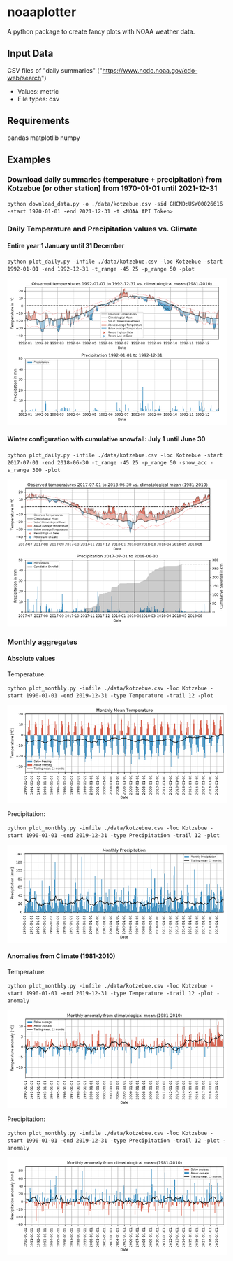 # noaaplotter
A python package to create fancy plots with NOAA weather data.

## Input Data

CSV files of "daily summaries"
("https://www.ncdc.noaa.gov/cdo-web/search")
* Values: metric
* File types: csv

## Requirements
pandas
matplotlib
numpy

## Examples

### Download daily summaries (temperature + precipitation) from Kotzebue (or other station) from 1970-01-01 until 2021-12-31 

`python download_data.py -o ./data/kotzebue.csv -sid GHCND:USW00026616 -start 1970-01-01 -end 2021-12-31 -t <NOAA API Token>`
  
### Daily Temperature and Precipitation values vs. Climate
#### Entire year 1 January until 31 December

`python plot_daily.py -infile ./data/kotzebue.csv -loc Kotzebue -start 1992-01-01 -end 1992-12-31 -t_range -45 25 -p_range 50 -plot`

![alt text](https://raw.githubusercontent.com/initze/noaaplotter/master/figures/daily_series_Kotzebue_1992.png "Mean monthly temperatures with 12 months trailing mean")

#### Winter configuration with cumulative snowfall: July 1 until June 30

`python plot_daily.py -infile ./data/kotzebue.csv -loc Kotzebue -start 2017-07-01 -end 2018-06-30 -t_range -45 25 -p_range 50 -snow_acc -s_range 300 -plot`

![alt text](https://raw.githubusercontent.com/initze/noaaplotter/master/figures/daily_series_Kotzebue_2017-2018_winter.png "Mean monthly temperatures with 12 months trailing mean")


### Monthly aggregates
#### Absolute values

Temperature:

`python plot_monthly.py -infile ./data/kotzebue.csv -loc Kotzebue -start 1990-01-01 -end 2019-12-31 -type Temperature -trail 12 -plot`

![alt text](https://raw.githubusercontent.com/initze/noaaplotter/master/figures/monthly_series_temperature_12mthsTrMn_Kotzebue.png "Mean monthly temperatures with 12 months trailing mean")

Precipitation:


`python plot_monthly.py -infile ./data/kotzebue.csv -loc Kotzebue -start 1990-01-01 -end 2019-12-31 -type Precipitation -trail 12 -plot`

![alt text](https://raw.githubusercontent.com/initze/noaaplotter/master/figures/monthly_series_precipitation_12mthsTrMn_Kotzebue.png "Mean monthly temperatures with 12 months trailing mean")

#### Anomalies from Climate (1981-2010)

Temperature:

`python plot_monthly.py -infile ./data/kotzebue.csv -loc Kotzebue -start 1990-01-01 -end 2019-12-31 -type Temperature -trail 12 -plot -anomaly`

![alt text](https://raw.githubusercontent.com/initze/noaaplotter/master/figures/monthly_series_temperature_12mthsTrMn_Kotzebue_anomaly.png "Mean monthly temperatures with 12 months trailing mean")

Precipitation:


`python plot_monthly.py -infile ./data/kotzebue.csv -loc Kotzebue -start 1990-01-01 -end 2019-12-31 -type Precipitation -trail 12 -plot -anomaly`

![alt text](https://raw.githubusercontent.com/initze/noaaplotter/master/figures/monthly_series_precipitation_12mthsTrMn_Kotzebue_anomaly.png "Mean monthly temperatures with 12 months trailing mean")

